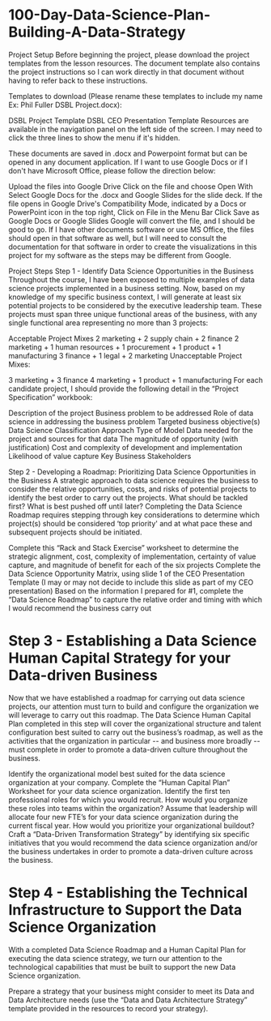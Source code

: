 # 100-Day-Data-Science-Plan-Building-A-Data-Strategy



Project Setup
Before beginning the project, please download the project templates from the lesson resources. The document template also contains the project instructions so I can work directly in that document without having to refer back to these instructions.

Templates to download (Please rename these templates to include my name Ex: Phil Fuller DSBL Project.docx):

DSBL Project Template
DSBL CEO Presentation Template
Resources are available in the navigation panel on the left side of the screen. I may need to click the three lines to show the menu if it's hidden.

These documents are saved in .docx and Powerpoint format but can be opened in any document application. If I want to use Google Docs or if I don't have Microsoft Office, please follow the direction below:

Upload the files into Google Drive
Click on the file and choose Open With
Select Google Docs for the .docx and Google Slides for the slide deck.
If the file opens in Google Drive's Compatibility Mode, indicated by a Docs or PowerPoint icon in the top right,
Click on File in the Menu Bar
Click Save as Google Docs or Google Slides
Google will convert the file, and I should be good to go.
If I have other documents software or use MS Office, the files should open in that software as well, but I will need to consult the documentation for that software in order to create the visualizations in this project for my software as the steps may be different from Google.

Project Steps
Step 1 - Identify Data Science Opportunities in the Business
Throughout the course, I have been exposed to multiple examples of data science projects implemented in a business setting. Now, based on my knowledge of my specific business context, I will generate at least six potential projects to be considered by the executive leadership team. These projects must span three unique functional areas of the business, with any single functional area representing no more than 3 projects:

Acceptable Project Mixes
2 marketing + 2 supply chain + 2 finance
2 marketing + 1 human resources + 1 procurement + 1 product + 1 manufacturing
3 finance + 1 legal + 2 marketing
Unacceptable Project Mixes:

3 marketing + 3 finance
4 marketing + 1 product + 1 manufacturing
For each candidate project, I should provide the following detail in the “Project Specification” workbook:

Description of the project
Business problem to be addressed
Role of data science in addressing the business problem
Targeted business objective(s)
Data Science Classification
Approach
Type of Model
Data needed for the project and sources for that data
The magnitude of opportunity (with justification)
Cost and complexity of development and implementation
Likelihood of value capture
Key Business Stakeholders

Step 2 - Developing a Roadmap: Prioritizing Data Science Opportunities in the Business
A strategic approach to data science requires the business to consider the relative opportunities, costs, and risks of potential projects to identify the best order to carry out the projects. What should be tackled first? What is best pushed off until later? Completing the Data Science Roadmap requires stepping through key considerations to determine which project(s) should be considered ‘top priority' and at what pace these and subsequent projects should be initiated.

Complete this “Rack and Stack Exercise” worksheet to determine the strategic alignment, cost, complexity of implementation, certainty of value capture, and magnitude of benefit for each of the six projects
Complete the Data Science Opportunity Matrix, using slide 1 of the CEO Presentation Template (I may or may not decide to include this slide as part of my CEO presentation)
Based on the information I prepared for #1, complete the “Data Science Roadmap” to capture the relative order and timing with which I would recommend the business carry out
# Step 3 - Establishing a Data Science Human Capital Strategy for your Data-driven Business

Now that we have established a roadmap for carrying out data science projects, our attention must turn to build and configure the organization we will leverage to carry out this roadmap. The Data Science Human Capital Plan completed in this step will cover the organizational structure and talent configuration best suited to carry out the business’s roadmap, as well as the activities that the organization in particular -- and business more broadly -- must complete in order to promote a data-driven culture throughout the business.

Identify the organizational model best suited for the data science organization at your company.
Complete the “Human Capital Plan” Worksheet for your data science organization.
Identify the first ten professional roles for which you would recruit. How would you organize these roles into teams within the organization?
Assume that leadership will allocate four new FTE’s for your data science organization during the current fiscal year. How would you prioritize your organizational buildout?
Craft a “Data-Driven Transformation Strategy” by identifying six specific initiatives that you would recommend the data science organization and/or the business undertakes in order to promote a data-driven culture across the business.

# Step 4 - Establishing the Technical Infrastructure to Support the Data Science Organization

With a completed Data Science Roadmap and a Human Capital Plan for executing the data science strategy, we turn our attention to the technological capabilities that must be built to support the new Data Science organization.

Prepare a strategy that your business might consider to meet its Data and Data Architecture needs (use the “Data and Data Architecture Strategy” template provided in the resources to record your strategy).
